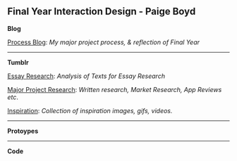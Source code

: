 ## Final Year Interaction Design - Paige Boyd

**Blog**

[Process Blog](https://medium.com/@paigeboyd1): *My major project process, & reflection of Final Year*

----
**Tumblr**

[Essay Research](https://bsl-for-kids.tumblr.com/tagged/ixd502): *Analysis of Texts for Essay Research*

[Major Project Research](https://bsl-for-kids.tumblr.com/tagged/majorproject): *Written research, Market Research, App Reviews etc*.

[Inspiration](https://bsl-for-kids.tumblr.com/tagged/mpinspiration): *Collection of inspiration images, gifs, videos.*

----
**Protoypes**


----
**Code**


